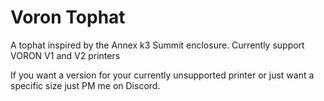 # Voron Tophat

A tophat inspired by the Annex k3 Summit enclosure. Currently support VORON V1 and V2 printers

If you want a version for your currently unsupported printer or just want a specific size just PM me on Discord.
